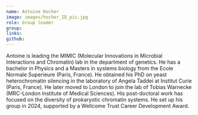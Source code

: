 ```yaml
---
name: Antoine Hocher
image: images/hocher_ID_pic.jpg
role: Group leader
group: 
links:
github: 
---
```


Antoine is leading the MIMIC (Molecular Innovations in Microbial Interactions and Chromatin) lab in the department of genetics. He has a bachelor in Physics and a Masters in systems biology from the Ecole Normale Superieure (Paris, France). He obtained his PhD on yeast heterochromatin silencing in the laboratory of Angela Taddei at Institut Curie (Paris, France). He later moved to London to join the lab of Tobias Warnecke (MRC-London Institute of Medical Sciences). His post-doctoral work has focused on the diversity of prokaryotic chromatin systems. He set up his group in 2024, supported by a Wellcome Trust Career Development Award.